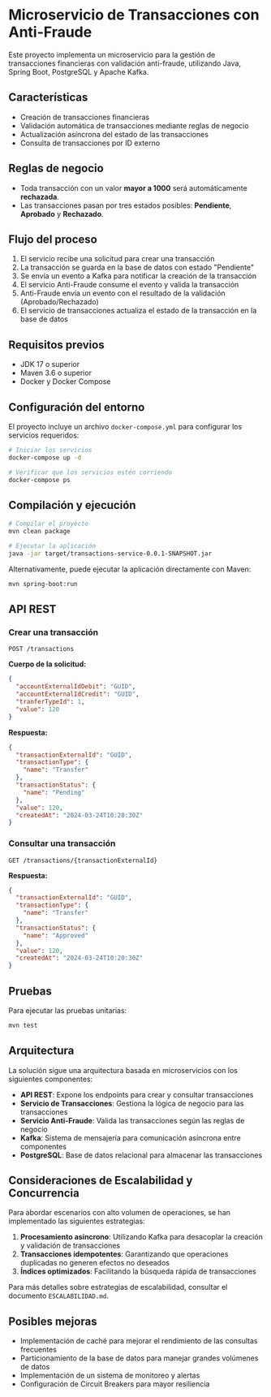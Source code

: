 # Microservicio de Transacciones con Anti-Fraude

Este proyecto implementa un microservicio para la gestión de transacciones financieras con validación anti-fraude, utilizando Java, Spring Boot, PostgreSQL y Apache Kafka.

## Características

- Creación de transacciones financieras
- Validación automática de transacciones mediante reglas de negocio
- Actualización asíncrona del estado de las transacciones
- Consulta de transacciones por ID externo

## Reglas de negocio

- Toda transacción con un valor **mayor a 1000** será automáticamente **rechazada**.
- Las transacciones pasan por tres estados posibles: **Pendiente**, **Aprobado** y **Rechazado**.

## Flujo del proceso

1. El servicio recibe una solicitud para crear una transacción
2. La transacción se guarda en la base de datos con estado "Pendiente"
3. Se envía un evento a Kafka para notificar la creación de la transacción
4. El servicio Anti-Fraude consume el evento y valida la transacción
5. Anti-Fraude envía un evento con el resultado de la validación (Aprobado/Rechazado)
6. El servicio de transacciones actualiza el estado de la transacción en la base de datos

## Requisitos previos

- JDK 17 o superior
- Maven 3.6 o superior
- Docker y Docker Compose

## Configuración del entorno

El proyecto incluye un archivo `docker-compose.yml` para configurar los servicios requeridos:

```bash
# Iniciar los servicios
docker-compose up -d

# Verificar que los servicios estén corriendo
docker-compose ps
```

## Compilación y ejecución

```bash
# Compilar el proyecto
mvn clean package

# Ejecutar la aplicación
java -jar target/transactions-service-0.0.1-SNAPSHOT.jar
```

Alternativamente, puede ejecutar la aplicación directamente con Maven:

```bash
mvn spring-boot:run
```

## API REST

### Crear una transacción

```
POST /transactions
```

**Cuerpo de la solicitud:**
```json
{
  "accountExternalIdDebit": "GUID",
  "accountExternalIdCredit": "GUID",
  "tranferTypeId": 1,
  "value": 120
}
```

**Respuesta:**
```json
{
  "transactionExternalId": "GUID",
  "transactionType": {
    "name": "Transfer"
  },
  "transactionStatus": {
    "name": "Pending"
  },
  "value": 120,
  "createdAt": "2024-03-24T10:20:30Z"
}
```

### Consultar una transacción

```
GET /transactions/{transactionExternalId}
```

**Respuesta:**
```json
{
  "transactionExternalId": "GUID",
  "transactionType": {
    "name": "Transfer"
  },
  "transactionStatus": {
    "name": "Approved"
  },
  "value": 120,
  "createdAt": "2024-03-24T10:20:30Z"
}
```

## Pruebas

Para ejecutar las pruebas unitarias:

```bash
mvn test
```

## Arquitectura

La solución sigue una arquitectura basada en microservicios con los siguientes componentes:

- **API REST**: Expone los endpoints para crear y consultar transacciones
- **Servicio de Transacciones**: Gestiona la lógica de negocio para las transacciones
- **Servicio Anti-Fraude**: Valida las transacciones según las reglas de negocio
- **Kafka**: Sistema de mensajería para comunicación asíncrona entre componentes
- **PostgreSQL**: Base de datos relacional para almacenar las transacciones

## Consideraciones de Escalabilidad y Concurrencia

Para abordar escenarios con alto volumen de operaciones, se han implementado las siguientes estrategias:

1. **Procesamiento asíncrono**: Utilizando Kafka para desacoplar la creación y validación de transacciones
2. **Transacciones idempotentes**: Garantizando que operaciones duplicadas no generen efectos no deseados
3. **Índices optimizados**: Facilitando la búsqueda rápida de transacciones

Para más detalles sobre estrategias de escalabilidad, consultar el documento `ESCALABILIDAD.md`.

## Posibles mejoras

- Implementación de caché para mejorar el rendimiento de las consultas frecuentes
- Particionamiento de la base de datos para manejar grandes volúmenes de datos
- Implementación de un sistema de monitoreo y alertas
- Configuración de Circuit Breakers para mayor resiliencia